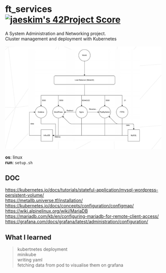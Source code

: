 # ft_services [![jaeskim's 42Project Score](https://badge42.herokuapp.com/api/project/nmbabazi/ft_services)](https://github.com/JaeSeoKim/badge42)

 A System Administration and Networking project.\
 Cluster management and deployment with Kubernetes
\
\
![alt txt](https://github.com/nmbabazi/ft_services/blob/master/cluster.png)

**os**: linux\
**run**: ``setup.sh``

## DOC
https://kubernetes.io/docs/tutorials/stateful-application/mysql-wordpress-persistent-volume/ \
https://metallb.universe.tf/installation/ \
https://kubernetes.io/docs/concepts/configuration/configmap/ \
https://wiki.alpinelinux.org/wiki/MariaDB \
https://mariadb.com/kb/en/configuring-mariadb-for-remote-client-access/ \
https://grafana.com/docs/grafana/latest/administration/configuration/

## What I learned
>kubertnetes deployment\
minikube \
writing yaml \
fetching data from pod to visualise them on grafana 
